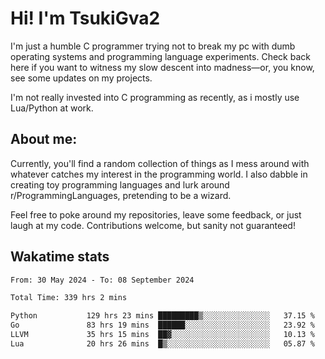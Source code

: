 # Hi! I'm TsukiGva2

I'm just a humble C programmer trying not to break my pc with dumb operating systems and programming language experiments. Check back here if you want to witness my slow descent into madness—or, you know, see some updates on my projects.

I'm not really invested into C programming as recently, as i mostly use Lua/Python at work.

## About me:

Currently, you'll find a random collection of things as I mess around with whatever catches my interest in the programming world. I also dabble in creating toy programming languages and lurk around r/ProgrammingLanguages, pretending to be a wizard.

Feel free to poke around my repositories, leave some feedback, or just laugh at my code. Contributions welcome, but sanity not guaranteed!

## Wakatime stats
<!--START_SECTION:waka-->

```txt
From: 30 May 2024 - To: 08 September 2024

Total Time: 339 hrs 2 mins

Python           129 hrs 23 mins █████████▒░░░░░░░░░░░░░░░   37.15 %
Go               83 hrs 19 mins  ██████░░░░░░░░░░░░░░░░░░░   23.92 %
LLVM             35 hrs 15 mins  ██▓░░░░░░░░░░░░░░░░░░░░░░   10.13 %
Lua              20 hrs 26 mins  █▒░░░░░░░░░░░░░░░░░░░░░░░   05.87 %
```

<!--END_SECTION:waka-->
